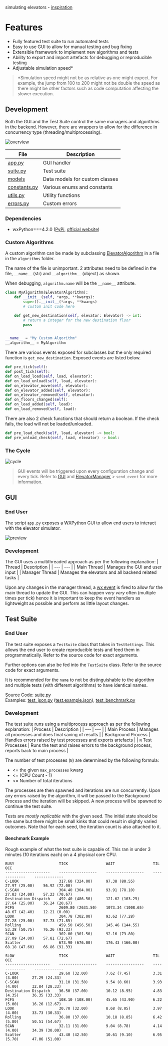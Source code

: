 simulating elevators - [inspiration](https://youtu.be/xOayymoIl8U)


# Features
- Fully featured test suite to run automated tests
- Easy to use GUI to allow for manual testing and bug fixing
- Extensible framework to implement new algorithms and tests
- Ability to export and import artefacts for debugging or reproducible testing
- Adjustable simulation speed*

> *Simulation speed might not be as relative as one might expect. For example, the jump from 100 to 200 might not be double the speed as there might be other factors such as code computation affecting the slower execution.

## Development

Both the GUI and the Test Suite control the same managers and algorithms in the backend. However, there are wrappers to allow for the difference in concurrency type (threading/multiprocessing).

![overview](images/overview.svg)

| File | Description |
| --- | --- |
| [app.py](/app.py) | GUI handler |
| [suite.py](/suite.py) | Test suite |
| [models](/models) | Data models for custom classes |
| [constants.py](/constants.py) | Various enums and constants |
| [utils.py](/utils.py) | Utility functions |
| [errors.py](/errors.py) | Custom errors |

### Dependencies
- wxPython===4.2.0 ([PyPi](https://pypi.org/project/wxPython/4.2.0/), [official website](https://wxpython.org/pages/downloads/index.html))

### Custom Algorithms

A custom algorithm can be made by subclassing [ElevatorAlgorithm](/models.py) in a file in the `algorithms` folder.

The name of the file is unimportant. 2 attributes need to be defined in the file, `__name__` (str) and `__algorithm__` (object) as shown.

When debugging, `algorithm.name` will be the `__name__` attribute.

```python
class MyAlgorithm(ElevatorAlgorithm):
    def __init__(self, *args, **kwargs):
        super().__init__(*args, **kwargs)
        # custom init code here

    def get_new_destination(self, elevator: Elevator) -> int:
        # return a integer for the new destination floor
        pass


__name__ = "My Custom Algorithm"
__algorithm__ = MyAlgorithm
```

There are various events exposed for subclasses but the only required function is `get_new_destination`. Exposed events are listed below.

```python
def pre_tick(self):
def post_tick(self):
def on_load_load(self, load, elevator):
def on_load_unload(self, load, elevator):
def on_elevator_move(self, elevator):
def on_elevator_added(self, elevator):
def on_elevator_removed(self, elevator):
def on_floors_changed(self):
def on_load_added(self, load):
def on_load_removed(self, load):
```

There are also 2 check functions that should return a boolean. If the check fails, the load will not be loaded/unloaded.
```python
def pre_load_check(self, load, elevator) -> bool:
def pre_unload_check(self, load, elevator) -> bool:
```

### The Cycle

![cycle](images/cycle.svg)

> GUI events will be triggered upon every configuration change and every tick. Refer to [GUI](#gui) and [ElevatorManager](/models.py) > `send_event` for more information.

## GUI

### End User

The script `app.py` exposes a [WXPython](https://www.wxpython.org/) GUI to allow end users to interact with the elevator simulator. 

![preview](images/preview.gif)

### Development

The GUI uses a multithreaded approach as per the following explanation:
| Thread | Description |
| --- | --- |
| Main Thread | Manages the GUI and user input |
| Manager Thread | Manages the elevators and all backend related tasks |

Upon any changes in the manager thread, a [wx event](https://docs.wxpython.org/events_overview.html) is fired to allow for the main thread to update the GUI. This can happen *very very* often (multiple times per tick) hence it is important to keep the event handlers as lightweight as possible and perform as little layout changes.

## Test Suite


### End User

The test suite exposes a `TestSuite` class that takes in `TestSettings`. This allows the end user to create reproducible tests and feed them in programmatically. Refer to the source code for exact arguments.

Further options can also be fed into the `TestSuite` class. Refer to the source code for exact arguments.

It is recommended for the `name` to not be distinguishable to the algorithm and multiple tests (with different algorithms) to have identical names.

Source Code: [suite.py](/suite.py)    
Examples: [test_json.py](/test_json.py) ([test.example.json](/test.example.json)), [test_benchmark.py](/test_benchmark.py)

### Development

The test suite runs using a multiprocess approach as per the following explanation:
| Process | Description |
| --- | --- |
| Main Process | Manages all processes and does final saving of results |
| Background Process | Handles errors raised by test processes and exports artefacts |
| `N` Test Processes | Runs the test and raises errors to the background process, reports back to main process |

The number of test processes (`N`) are determined by the following formula:
- <= the given `max_processes` kwarg
- <= (CPU Count - 1)
- <= Number of total iterations

The processes are then spawned and iterations are run concurrently. Upon any errors raised by the algorithm, it will be passed to the Background Process and the iteration will be skipped. A new process will be spawned to continue the test suite.

Tests are *mostly replicable* with the given seed. The initial state should be the same but there might be small kinks that could result in slightly varied outcomes. Note that for each seed, the iteration count is also attached to it.

#### Benchmark Example

Rough example of what the test suite is capable of. This ran in under 3 minutes (10 iterations each) on a 4 physical core CPU.

```
BUSY                    TICK                 WAIT                 TIL              OCC
--------------------    -----------------    -----------------    -------------    -------------
C-LOOK                  317.60 (324.00)      97.38 (80.55)        27.97 (25.00)    56.92 (72.00)
C-SCAN                  304.40 (304.00)      93.91 (78.10)        27.03 (24.00)    57.23 (70.67)
Destination Dispatch    492.40 (486.50)      121.62 (103.25)      27.64 (25.00)    36.24 (20.67)
FCFS                    2609.80 (2631.50)    1073.34 (1008.65)    48.67 (42.40)    12.21 (0.00)
LOOK                    304.78 (302.00)      93.62 (77.28)        27.28 (25.00)    57.73 (71.85)
Rolling                 459.50 (456.50)      145.46 (144.55)      53.38 (50.75)    76.26 (93.33)
SCAN                    302.00 (301.50)      92.16 (73.80)        27.09 (24.00)    57.81 (72.67)
Scatter                 673.90 (676.00)      176.43 (166.00)      68.18 (47.60)    66.86 (91.33)

SLOW                    TICK                 WAIT                 TIL              OCC
--------------------    -----------------    -----------------    -------------    -------------
C-LOOK                  29.60 (32.00)        7.62 (7.45)          3.31 (3.00)      27.29 (24.33)
C-SCAN                  31.10 (31.50)        9.54 (8.60)          3.93 (4.00)      32.84 (28.33)
Destination Dispatch    36.50 (37.00)        10.12 (8.95)         4.83 (4.35)      36.35 (33.33)
FCFS                    108.10 (108.00)      45.65 (43.90)        6.22 (5.00)      16.26 (12.67)
LOOK                    30.70 (32.00)        8.68 (8.05)          3.97 (4.00)      33.73 (30.33)
Rolling                 36.80 (37.00)        10.18 (8.85)         6.42 (5.80)      50.51 (54.67)
SCAN                    32.11 (31.00)        9.04 (8.78)          4.14 (4.00)      34.39 (30.00)
Scatter                 43.40 (42.50)        10.61 (9.10)         6.95 (5.70)      47.06 (51.00)

```